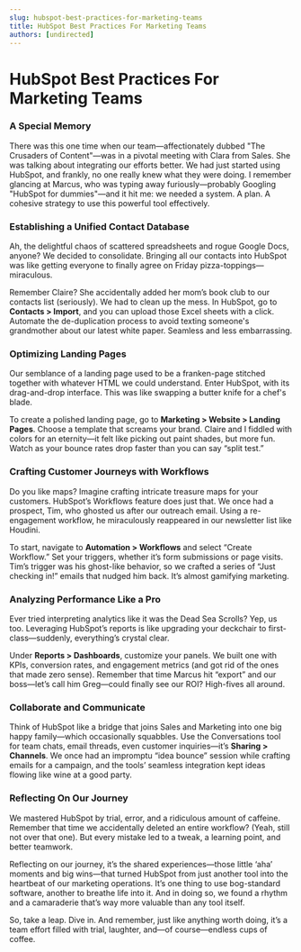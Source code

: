 ```yaml
---
slug: hubspot-best-practices-for-marketing-teams
title: HubSpot Best Practices For Marketing Teams
authors: [undirected]
---
```


# HubSpot Best Practices For Marketing Teams

### A Special Memory

There was this one time when our team—affectionately dubbed "The Crusaders of Content"—was in a pivotal meeting with Clara from Sales. She was talking about integrating our efforts better. We had just started using HubSpot, and frankly, no one really knew what they were doing. I remember glancing at Marcus, who was typing away furiously—probably Googling "HubSpot for dummies"—and it hit me: we needed a system. A plan. A cohesive strategy to use this powerful tool effectively.

### Establishing a Unified Contact Database

Ah, the delightful chaos of scattered spreadsheets and rogue Google Docs, anyone? We decided to consolidate. Bringing all our contacts into HubSpot was like getting everyone to finally agree on Friday pizza-toppings—miraculous. 

Remember Claire? She accidentally added her mom’s book club to our contacts list (seriously). We had to clean up the mess. In HubSpot, go to **Contacts > Import**, and you can upload those Excel sheets with a click. Automate the de-duplication process to avoid texting someone's grandmother about our latest white paper. Seamless and less embarrassing.

### Optimizing Landing Pages

Our semblance of a landing page used to be a franken-page stitched together with whatever HTML we could understand. Enter HubSpot, with its drag-and-drop interface. This was like swapping a butter knife for a chef's blade.

To create a polished landing page, go to **Marketing > Website > Landing Pages**. Choose a template that screams your brand. Claire and I fiddled with colors for an eternity—it felt like picking out paint shades, but more fun. Watch as your bounce rates drop faster than you can say “split test.”

### Crafting Customer Journeys with Workflows

Do you like maps? Imagine crafting intricate treasure maps for your customers. HubSpot’s Workflows feature does just that. We once had a prospect, Tim, who ghosted us after our outreach email. Using a re-engagement workflow, he miraculously reappeared in our newsletter list like Houdini.

To start, navigate to **Automation > Workflows** and select “Create Workflow.” Set your triggers, whether it’s form submissions or page visits. Tim’s trigger was his ghost-like behavior, so we crafted a series of “Just checking in!” emails that nudged him back. It’s almost gamifying marketing.

### Analyzing Performance Like a Pro

Ever tried interpreting analytics like it was the Dead Sea Scrolls? Yep, us too. Leveraging HubSpot’s reports is like upgrading your deckchair to first-class—suddenly, everything’s crystal clear.

Under **Reports > Dashboards**, customize your panels. We built one with KPIs, conversion rates, and engagement metrics (and got rid of the ones that made zero sense). Remember that time Marcus hit “export” and our boss—let’s call him Greg—could finally see our ROI? High-fives all around.

### Collaborate and Communicate

Think of HubSpot like a bridge that joins Sales and Marketing into one big happy family—which occasionally squabbles. Use the Conversations tool for team chats, email threads, even customer inquiries—it’s **Sharing > Channels**. We once had an impromptu “idea bounce” session while crafting emails for a campaign, and the tools’ seamless integration kept ideas flowing like wine at a good party.

### Reflecting On Our Journey

We mastered HubSpot by trial, error, and a ridiculous amount of caffeine. Remember that time we accidentally deleted an entire workflow? (Yeah, still not over that one). But every mistake led to a tweak, a learning point, and better teamwork.

Reflecting on our journey, it’s the shared experiences—those little ‘aha’ moments and big wins—that turned HubSpot from just another tool into the heartbeat of our marketing operations. It’s one thing to use bog-standard software, another to breathe life into it. And in doing so, we found a rhythm and a camaraderie that’s way more valuable than any tool itself.

So, take a leap. Dive in. And remember, just like anything worth doing, it’s a team effort filled with trial, laughter, and—of course—endless cups of coffee.
